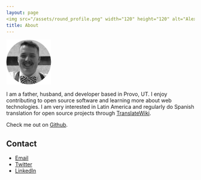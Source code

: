 ```yaml
---
layout: page
<img src="/assets/round_profile.png" width="120" height="120" alt="AlexJP profile picture">
title: About
---
```

<img src="/assets/round_profile.png" width="120" height="120" alt="AlexJP profile picture">

I am a father, husband, and developer based in Provo, UT. I enjoy contributing to open source software and learning more about web technologies. I am very interested in Latin America and regularly do Spanish translation for open source projects through [TranslateWiki](https://translatewiki.net/).  

Check me out on <a href="http://github.com/AJPedersen" target="_blank">Github</a>.

## Contact

* <a href="mailto:alex@alexjp.com" target="_blank">Email</a>
* <a href="https://twitter.com/ajp529" target="_blank">Twitter</a>
* <a href="https://www.linkedin.com/in/alex-pedersen-811a5715" target="_blank">LinkedIn</a>

